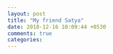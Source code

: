 ```yaml
---
layout: post
title: "My friend Satya"
date: 2018-12-16 10:09:44 +0530
comments: true
categories: 
---
```

